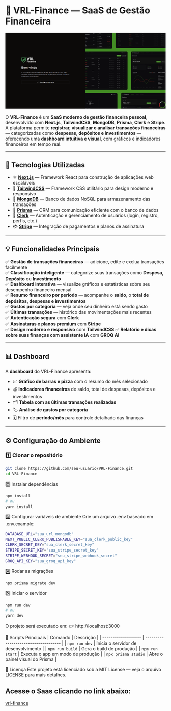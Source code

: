# 💼 VRL-Finance — SaaS de Gestão Financeira

<img src="public\readme-login.png" alt="Logo Food" >

O **VRL-Finance** é um **SaaS moderno de gestão financeira pessoal**, desenvolvido com **Next.js**, **TailwindCSS**, **MongoDB**, **Prisma**, **Clerk** e **Stripe**.  
A plataforma permite **registrar, visualizar e analisar transações financeiras** — categorizadas como **despesas, depósitos e investimentos** — oferecendo uma **dashboard intuitiva e visual**, com gráficos e indicadores financeiros em tempo real.

---

## 🚀 Tecnologias Utilizadas

- ⚛️ **[Next.js](https://nextjs.org/)** — Framework React para construção de aplicações web escaláveis
- 🎨 **[TailwindCSS](https://tailwindcss.com/)** — Framework CSS utilitário para design moderno e responsivo
- 🧩 **[MongoDB](https://www.mongodb.com/)** — Banco de dados NoSQL para armazenamento das transações
- 🔗 **[Prisma](https://www.prisma.io/)** — ORM para comunicação eficiente com o banco de dados
- 🔐 **[Clerk](https://clerk.dev/)** — Autenticação e gerenciamento de usuários (login, registro, perfis, etc.)
- 💳 **[Stripe](https://stripe.com/)** — Integração de pagamentos e planos de assinatura

---

## 💡 Funcionalidades Principais

✅ **Gestão de transações financeiras** — adicione, edite e exclua transações facilmente  
✅ **Classificação inteligente** — categorize suas transações como **Despesa**, **Depósito** ou **Investimento**  
✅ **Dashboard interativa** — visualize gráficos e estatísticas sobre seu desempenho financeiro mensal  
✅ **Resumo financeiro por período** — acompanhe o **saldo**, o **total de depósitos, despesas e investimentos**  
✅ **Gastos por categoria** — veja onde seu dinheiro está sendo gasto  
✅ **Últimas transações** — histórico das movimentações mais recentes  
✅ **Autenticação segura** com **Clerk**  
✅ **Assinaturas e planos premium** com **Stripe**  
✅ **Design moderno e responsivo** com **TailwindCSS**
✅ **Relatório e dicas sobre suas finanças com assistente IA** com **GROQ AI**

---

## 📊 Dashboard

A **dashboard** do VRL-Finance apresenta:

- 📈 **Gráfico de barras e pizza** com o resumo do mês selecionado
- 💰 **Indicadores financeiros** de saldo, total de despesas, depósitos e investimentos
- 🗂️ **Tabela com as últimas transações realizadas**
- 🏷️ **Análise de gastos por categoria**
- 🗓️ Filtro de **período/mês** para controle detalhado das finanças

---

## ⚙️ Configuração do Ambiente

### 1️⃣ Clonar o repositório

```bash
git clone https://github.com/seu-usuario/VRL-Finance.git
cd VRL-Finance
```

2️⃣ Instalar dependências

```bash
npm install
# ou
yarn install
```

3️⃣ Configurar variáveis de ambiente
Crie um arquivo .env baseado em .env.example:

```bash
DATABASE_URL="sua_url_mongodb"
NEXT_PUBLIC_CLERK_PUBLISHABLE_KEY="sua_clerk_public_key"
CLERK_SECRET_KEY="sua_clerk_secret_key"
STRIPE_SECRET_KEY="sua_stripe_secret_key"
STRIPE_WEBHOOK_SECRET="seu_stripe_webhook_secret"
GROQ_API_KEY="sua_groq_api_key"
```

4️⃣ Rodar as migrações

```bash
npx prisma migrate dev
```

5️⃣ Iniciar o servidor

```bash
npm run dev
# ou
yarn dev
```

O projeto será executado em:
👉 http://localhost:3000

💾 Scripts Principais
| Comando | Descrição |
| ------------------- | ------------------------------------ |
| `npm run dev` | Inicia o servidor de desenvolvimento |
| `npm run build` | Gera o build de produção |
| `npm run start` | Executa o app em modo de produção |
| `npx prisma studio` | Abre o painel visual do Prisma |

🪪 Licença
Este projeto está licenciado sob a MIT License — veja o arquivo LICENSE
para mais detalhes.

## Acesse o Saas clicando no link abaixo:

[vrl-finance](https://vrl-finance.vercel.app/)
